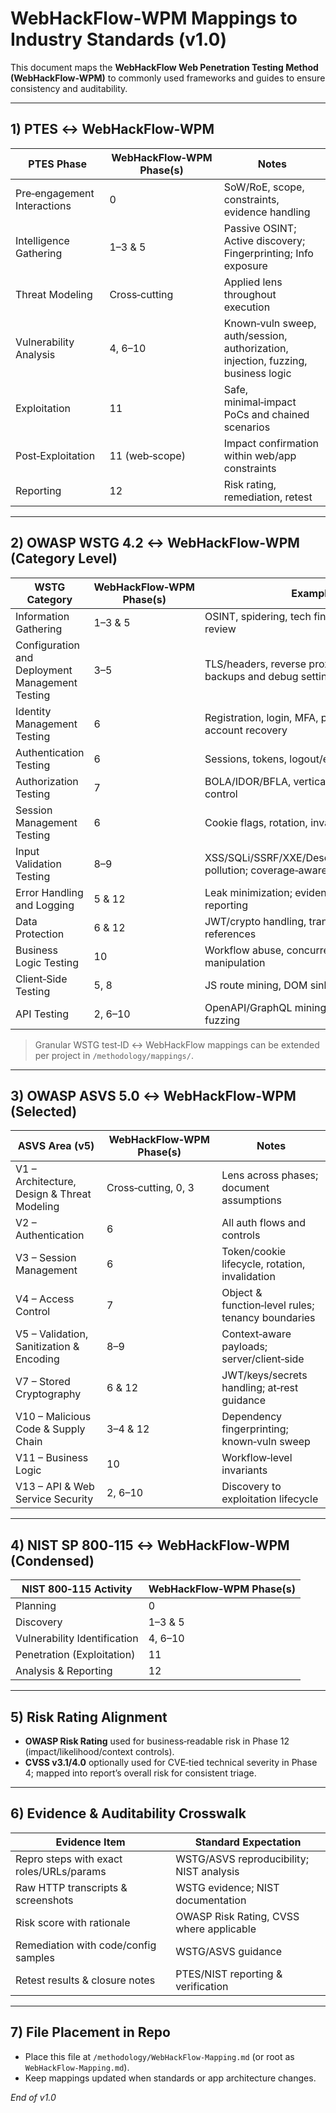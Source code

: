 # WebHackFlow‑WPM Mappings to Industry Standards (v1.0)

This document maps the **WebHackFlow Web Penetration Testing Method (WebHackFlow‑WPM)** to commonly used frameworks and guides to ensure consistency and auditability.

---

## 1) PTES ↔ WebHackFlow‑WPM

| PTES Phase | WebHackFlow‑WPM Phase(s) | Notes |
|---|---|---|
| Pre‑engagement Interactions | 0 | SoW/RoE, scope, constraints, evidence handling |
| Intelligence Gathering | 1–3 & 5 | Passive OSINT; Active discovery; Fingerprinting; Info exposure |
| Threat Modeling | Cross‑cutting | Applied lens throughout execution |
| Vulnerability Analysis | 4, 6–10 | Known‑vuln sweep, auth/session, authorization, injection, fuzzing, business logic |
| Exploitation | 11 | Safe, minimal‑impact PoCs and chained scenarios |
| Post‑Exploitation | 11 (web‑scope) | Impact confirmation within web/app constraints |
| Reporting | 12 | Risk rating, remediation, retest |

---

## 2) OWASP WSTG 4.2 ↔ WebHackFlow‑WPM (Category Level)

| WSTG Category | WebHackFlow‑WPM Phase(s) | Examples |
|---|---|---|
| Information Gathering | 1–3 & 5 | OSINT, spidering, tech fingerprinting, content review |
| Configuration and Deployment Management Testing | 3–5 | TLS/headers, reverse proxy/WAF/CDN, backups and debug settings |
| Identity Management Testing | 6 | Registration, login, MFA, password reset, account recovery |
| Authentication Testing | 6 | Sessions, tokens, logout/expiry, fixation |
| Authorization Testing | 7 | BOLA/IDOR/BFLA, vertical/horizontal access control |
| Session Management Testing | 6 | Cookie flags, rotation, invalidation |
| Input Validation Testing | 8–9 | XSS/SQLi/SSRF/XXE/Deserialization/Prototype pollution; coverage‑aware fuzzing |
| Error Handling and Logging | 5 & 12 | Leak minimization; evidence capture and reporting |
| Data Protection | 6 & 12 | JWT/crypto handling, transport, key mgmt references |
| Business Logic Testing | 10 | Workflow abuse, concurrency, price/quantity manipulation |
| Client‑Side Testing | 5, 8 | JS route mining, DOM sinks, CSP/TT review |
| API Testing | 2, 6–10 | OpenAPI/GraphQL mining, authZ, injection, fuzzing |

> Granular WSTG test‑ID ↔ WebHackFlow mappings can be extended per project in `/methodology/mappings/`.

---

## 3) OWASP ASVS 5.0 ↔ WebHackFlow‑WPM (Selected)

| ASVS Area (v5) | WebHackFlow‑WPM Phase(s) | Notes |
|---|---|---|
| V1 – Architecture, Design & Threat Modeling | Cross‑cutting, 0, 3 | Lens across phases; document assumptions |
| V2 – Authentication | 6 | All auth flows and controls |
| V3 – Session Management | 6 | Token/cookie lifecycle, rotation, invalidation |
| V4 – Access Control | 7 | Object & function‑level rules; tenancy boundaries |
| V5 – Validation, Sanitization & Encoding | 8–9 | Context‑aware payloads; server/client‑side |
| V7 – Stored Cryptography | 6 & 12 | JWT/keys/secrets handling; at‑rest guidance |
| V10 – Malicious Code & Supply Chain | 3–4 & 12 | Dependency fingerprinting; known‑vuln sweep |
| V11 – Business Logic | 10 | Workflow‑level invariants |
| V13 – API & Web Service Security | 2, 6–10 | Discovery to exploitation lifecycle |

---

## 4) NIST SP 800‑115 ↔ WebHackFlow‑WPM (Condensed)

| NIST 800‑115 Activity | WebHackFlow‑WPM Phase(s) |
|---|---|
| Planning | 0 |
| Discovery | 1–3 & 5 |
| Vulnerability Identification | 4, 6–10 |
| Penetration (Exploitation) | 11 |
| Analysis & Reporting | 12 |

---

## 5) Risk Rating Alignment

- **OWASP Risk Rating** used for business‑readable risk in Phase 12 (impact/likelihood/context controls).
- **CVSS v3.1/4.0** optionally used for CVE‑tied technical severity in Phase 4; mapped into report’s overall risk for consistent triage.

---

## 6) Evidence & Auditability Crosswalk

| Evidence Item | Standard Expectation |
|---|---|
| Repro steps with exact roles/URLs/params | WSTG/ASVS reproducibility; NIST analysis |
| Raw HTTP transcripts & screenshots | WSTG evidence; NIST documentation |
| Risk score with rationale | OWASP Risk Rating, CVSS where applicable |
| Remediation with code/config samples | WSTG/ASVS guidance |
| Retest results & closure notes | PTES/NIST reporting & verification |

---

## 7) File Placement in Repo

- Place this file at `/methodology/WebHackFlow-Mapping.md` (or root as `WebHackFlow-Mapping.md`). 
- Keep mappings updated when standards or app architecture changes.

*End of v1.0*
